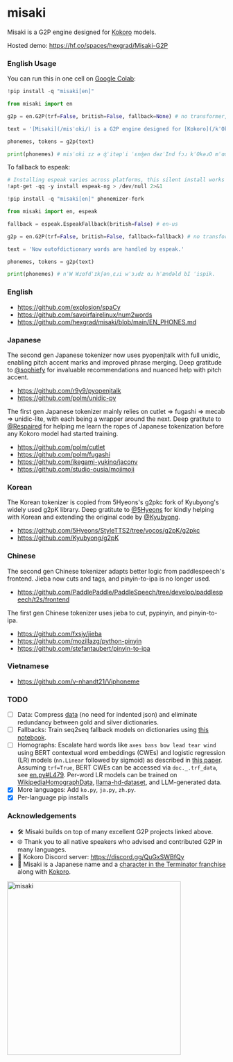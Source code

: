 # misaki
Misaki is a G2P engine designed for [Kokoro](https://github.com/hexgrad/kokoro) models.

Hosted demo: https://hf.co/spaces/hexgrad/Misaki-G2P

### English Usage
You can run this in one cell on [Google Colab](https://colab.research.google.com/):
```py
!pip install -q "misaki[en]"

from misaki import en

g2p = en.G2P(trf=False, british=False, fallback=None) # no transformer, American English

text = '[Misaki](/misˈɑki/) is a G2P engine designed for [Kokoro](/kˈOkəɹO/) models.'

phonemes, tokens = g2p(text)

print(phonemes) # misˈɑki ɪz ə ʤˈitəpˈi ˈɛnʤən dəzˈInd fɔɹ kˈOkəɹO mˈɑdᵊlz.
```

To fallback to espeak:
```py
# Installing espeak varies across platforms, this silent install works on Colab:
!apt-get -qq -y install espeak-ng > /dev/null 2>&1

!pip install -q "misaki[en]" phonemizer-fork

from misaki import en, espeak

fallback = espeak.EspeakFallback(british=False) # en-us

g2p = en.G2P(trf=False, british=False, fallback=fallback) # no transformer, American English

text = 'Now outofdictionary words are handled by espeak.'

phonemes, tokens = g2p(text)

print(phonemes) # nˈW Wɾɑfdˈɪkʃənˌɛɹi wˈɜɹdz ɑɹ hˈændəld bI ˈispik.
```

### English
- https://github.com/explosion/spaCy
- https://github.com/savoirfairelinux/num2words
- https://github.com/hexgrad/misaki/blob/main/EN_PHONES.md

### Japanese
The second gen Japanese tokenizer now uses pyopenjtalk with full unidic, enabling pitch accent marks and improved phrase merging. Deep gratitude to [@sophiefy](https://github.com/sophiefy) for invaluable recommendations and nuanced help with pitch accent.
- https://github.com/r9y9/pyopenjtalk
- https://github.com/polm/unidic-py

The first gen Japanese tokenizer mainly relies on cutlet => fugashi => mecab => unidic-lite, with each being a wrapper around the next. Deep gratitute to [@Respaired](https://github.com/Respaired) for helping me learn the ropes of Japanese tokenization before any Kokoro model had started training.
- https://github.com/polm/cutlet
- https://github.com/polm/fugashi
- https://github.com/ikegami-yukino/jaconv
- https://github.com/studio-ousia/mojimoji

### Korean
The Korean tokenizer is copied from 5Hyeons's g2pkc fork of Kyubyong's widely used g2pK library. Deep gratitute to [@5Hyeons](https://github.com/5Hyeons) for kindly helping with Korean and extending the original code by [@Kyubyong](https://github.com/Kyubyong).
- https://github.com/5Hyeons/StyleTTS2/tree/vocos/g2pK/g2pkc
- https://github.com/Kyubyong/g2pK

### Chinese
The second gen Chinese tokenizer adapts better logic from paddlespeech's frontend. Jieba now cuts and tags, and pinyin-to-ipa is no longer used.
- https://github.com/PaddlePaddle/PaddleSpeech/tree/develop/paddlespeech/t2s/frontend

The first gen Chinese tokenizer uses jieba to cut, pypinyin, and pinyin-to-ipa.
- https://github.com/fxsjy/jieba
- https://github.com/mozillazg/python-pinyin
- https://github.com/stefantaubert/pinyin-to-ipa

### Vietnamese
- https://github.com/v-nhandt21/Viphoneme

### TODO
- [ ] Data: Compress [data](https://github.com/hexgrad/misaki/tree/main/misaki/data) (no need for indented json) and eliminate redundancy between gold and silver dictionaries.
- [ ] Fallbacks: Train seq2seq fallback models on dictionaries using [this notebook](https://github.com/Kyubyong/nlp_made_easy/blob/master/PyTorch%20seq2seq%20template%20based%20on%20the%20g2p%20task.ipynb).
- [ ] Homographs: Escalate hard words like `axes bass bow lead tear wind` using BERT contextual word embeddings (CWEs) and logistic regression (LR) models (`nn.Linear` followed by sigmoid) as described in [this paper](https://assets.amazon.science/c3/db/23ca18d7450d8dbb5b80a11fcdd3/homograph-disambiguation-with-contextual-word-embeddings-for-tts-systems.pdf). Assuming `trf=True`, BERT CWEs can be accessed via `doc._.trf_data`, see [en.py#L479](https://github.com/hexgrad/misaki/blob/main/misaki/en.py#L479). Per-word LR models can be trained on [WikipediaHomographData](https://github.com/google-research-datasets/WikipediaHomographData), [llama-hd-dataset](https://github.com/facebookresearch/llama-hd-dataset), and LLM-generated data.
- [x] More languages: Add `ko.py`, `ja.py`, `zh.py`.
- [x] Per-language pip installs

### Acknowledgements
- 🛠️ Misaki builds on top of many excellent G2P projects linked above.
- 🌐 Thank you to all native speakers who advised and contributed G2P in many languages.
- 👾 Kokoro Discord server: https://discord.gg/QuGxSWBfQy
- 🌸 Misaki is a Japanese name and a [character in the Terminator franchise](https://terminator.fandom.com/wiki/Misaki) along with [Kokoro](https://github.com/hexgrad/kokoro?tab=readme-ov-file#acknowledgements).

<img src="https://static.wikia.nocookie.net/terminator/images/2/2e/Character_Misaki.png/revision/latest?cb=20240914020038" width="400" alt="misaki" />
